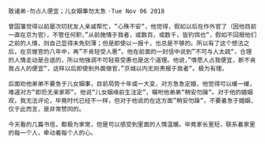 `致诸弟·勿占人便宜；儿女姻事勿太急`
`·Tue Nov 06 2018`

`曾国藩觉得以前屡次叨扰友人亲戚帮忙，“心殊不安“，他觉得，假如以后在作外官了（因他目前一直在京为官），不管任何职，”从前施情于我者，或数百，或数千，皆钓饵也“，假如不回报他们之前的人情，则自己显得未免刻薄；但是即使以一报十，也总是不够的。所以有了这个想法之后，在京做官的八年中，再”不肯轻受人惠“。他在前面的一封信中说到”不可与人太疏“，合理的人情走动是合适的，所以他强调不可轻易受惠也是这个道理。他说，”情愿人占我便宜，断不肯我占人的便宜“，这样以后即使到外面做官，”京城以内无则责报于我者“。极为有理。`

`后面劝他弟弟不要急于儿女姻事，目前局势十年或一大变，对方急急定婚，他觉得可以缓一缓，难道对方“即恐无亲家耶”。他说“儿女姻缘前生注定”，嘱咐他弟弟“稍安勿躁“。对于他的婚姻观，我无法评论，毕竟时代已经不一样，但对于他说的在这方面”稍安勿躁“，不要着急于婚姻，仅于此而言，是非常赞同的。`

`今天看的几篇书信，都极为家常，但是可以感受到里面的人情温暖。毕竟家长里短，联系着家里的每一个人，牵动着每个人的心。`

